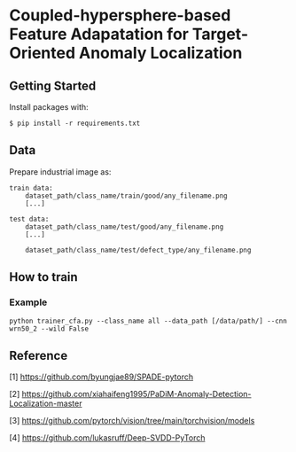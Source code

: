 # Coupled-hypersphere-based Feature Adapatation for Target-Oriented Anomaly Localization

## Getting Started

Install packages with:

```
$ pip install -r requirements.txt
```

## Data

Prepare industrial image as:

``` 
train data:
    dataset_path/class_name/train/good/any_filename.png
    [...]

test data:
    dataset_path/class_name/test/good/any_filename.png
    [...]

    dataset_path/class_name/test/defect_type/any_filename.png
``` 

## How to train

### Example
```
python trainer_cfa.py --class_name all --data_path [/data/path/] --cnn wrn50_2 --wild False
```

## Reference
[1] https://github.com/byungjae89/SPADE-pytorch

[2] https://github.com/xiahaifeng1995/PaDiM-Anomaly-Detection-Localization-master

[3] https://github.com/pytorch/vision/tree/main/torchvision/models

[4] https://github.com/lukasruff/Deep-SVDD-PyTorch